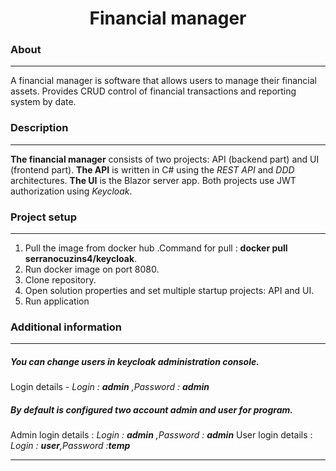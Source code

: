<h1 align="center">Financial manager</h1>

### About 
***

A financial manager is software that allows users to manage their financial assets. 
Provides CRUD control of financial transactions and reporting system by date.
### Description
***

__The financial manager__ consists of two projects: API (backend part) and UI (frontend part). __The API__ is written in C# using the _REST API_ and _DDD_ architectures. __The UI__ is the Blazor server app. Both projects use JWT authorization using _Keycloak_.

### Project setup
***

1. Pull the image from docker hub .Command for pull : __docker pull serranocuzins4/keycloak__.
2. Run docker image on port 8080.
3. Clone repository.
4. Open solution properties and set multiple startup projects: API and UI.
5. Run application


### Additional information
***

##### You can change users in keycloak administration console.
Login details - *Login : __admin__ ,Password : __admin__*
##### By default is configured two account admin and user for program.
Admin login details : *Login : __admin__ ,Password : __admin__*
User login details  : *Login : __user__,Password :__temp__*
***

